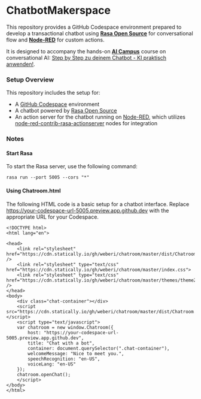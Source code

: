 # ChatbotMakerspace

This repository provides a GitHub Codespace environment prepared to develop a transactional chatbot using **[Rasa Open Source](https://rasa.com/docs/rasa/)** for conversational flow and **[Node-RED](https://nodered.org)** for custom actions.

It is designed to accompany the hands-on **[AI Campus](https://www.ai-campus.org/)** course on conversational AI: [Step by Step zu deinem Chatbot - KI praktisch anwenden!](https://ki-campus.org/courses/conversational-ai).

### Setup Overview

This repository includes the setup for:

- A [GitHub Codespace](https://github.com/features/codespaces) environment
- A chatbot powered by [Rasa Open Source](https://rasa.com/docs/rasa/)
- An action server for the chatbot running on [Node-RED](https://nodered.org), which utilizes [node-red-contrib-rasa-actionserver](https://github.com/weberi/node-red-contrib-rasa-actionserver) nodes for integration

### Notes

#### Start Rasa

To start the Rasa server, use the following command:

   ```rasa run --port 5005 --cors "*"```

#### Using Chatroom.html
The following HTML code is a basic setup for a chatbot interface. Replace https://your-codespace-url-5005.preview.app.github.dev with the appropriate URL for your Codespace.
```
<!DOCTYPE html>
<html lang="en">

<head>
    <link rel="stylesheet" href="https://cdn.statically.io/gh/weberi/chatroom/master/dist/Chatroom.css" />
    <link rel="stylesheet" type="text/css" href="https://cdn.statically.io/gh/weberi/chatroom/master/index.css">
    <link rel="stylesheet" type="text/css" href="https://cdn.statically.io/gh/weberi/chatroom/master/themes/theme2.css" />
</head>
<body>
    <div class="chat-container"></div>
    <script src="https://cdn.statically.io/gh/weberi/chatroom/master/dist/Chatroom.js"></script>
    <script type="text/javascript">
    var chatroom = new window.Chatroom({
        host: "https://your-codespace-url-5005.preview.app.github.dev",   
        title: "Chat with a bot",
        container: document.querySelector(".chat-container"),
        welcomeMessage: "Nice to meet you.",
        speechRecognition: "en-US",
        voiceLang: "en-US"
    });
    chatroom.openChat();
    </script>
</body>
</html>
```
